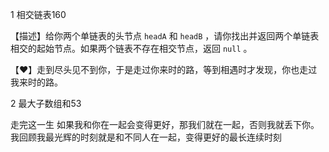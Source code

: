 1 相交链表160

【描述】给你两个单链表的头节点 `headA` 和 `headB` ，请你找出并返回两个单链表相交的起始节点。如果两个链表不存在相交节点，返回 `null` 。

【❤】走到尽头见不到你，于是走过你来时的路，等到相遇时才发现，你也走过我来时的路。

2 最大子数组和53

走完这一生 如果我和你在一起会变得更好，那我们就在一起，否则我就丢下你。 我回顾我最光辉的时刻就是和不同人在一起，变得更好的最长连续时刻

